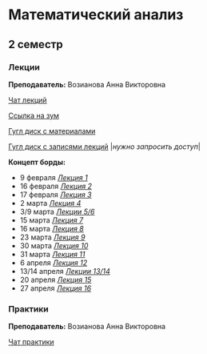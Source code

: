 # Математический анализ

## 2 семестр

### **Лекции**

**Преподаватель:** Возианова Анна Викторовна

[Чат лекций](https://t.me/joinchat/UZyVFA-M0lp__EsG18KBYQ)

[Ссылка на зум](https://itmo.zoom.us/j/82192561093?pwd=WDI2cE9aYkdVQTRGV29jTTVoeFRoZz09)

[Гугл диск с материалами](https://drive.google.com/drive/folders/1o6MOOLWWBaIm3gym4o4Z-nUO3WNLVF4y)

[Гугл диск с записями лекций](https://drive.google.com/drive/folders/1yopyNFwPRtl_AqggfUgGaBA43BhybMGp) |*нужно запросить доступ*|

**Концепт борды:**
* 9 февраля [*Лекция 1*](https://app.conceptboard.com/board/32d7-ci1f-h70b-mram-11qq)
* 16 февраля [*Лекция 2*](https://app.conceptboard.com/board/9oyn-yo3z-true-b7o0-b26e)
* 17 февраля [*Лекция 3*](https://app.conceptboard.com/board/bpq0-i0ry-a942-ee43-iqh2)
* 2 марта [*Лекция 4*](https://app.conceptboard.com/board/tfhr-sq88-0t2e-cn0p-yai5)
* 3/9 марта [*Лекции 5/6*](https://app.conceptboard.com/board/k6gh-7ko0-6s4m-brck-7yfh)
* 15 марта [*Лекция 7*](https://app.conceptboard.com/board/84uo-cm6f-csdp-b0qf-qi45)
* 16 марта [*Лекция 8*](https://app.conceptboard.com/board/xtez-25ob-08b5-7hz2-m53x)
* 23 марта [*Лекция 9*](https://app.conceptboard.com/board/uggh-9un7-yc7q-si6d-h8ro)
* 30 марта [*Лекция 10*](https://app.conceptboard.com/board/68x6-y5z8-tyq0-ggg6-9dek)
* 31 марта [*Лекция 11*](https://app.conceptboard.com/board/h01g-4yhy-qgmp-omr7-hgc7)
* 6 апреля [*Лекция 12*](https://app.conceptboard.com/board/h09s-dr3q-imfg-40xf-fd54)
* 13/14 апреля [*Лекции 13/14*](https://app.conceptboard.com/board/a2eh-4i33-uaaz-2ug3-qmbf)
* 20 апреля [*Лекция 15*](https://app.conceptboard.com/board/eb6g-390t-783x-q6k8-g2xi)
* 27 апреля [*Лекция 16*](https://app.conceptboard.com/board/9yxf-mnkb-7ye1-gzrh-t3s5)

### **Практики**

**Преподаватель:** Возианова Анна Викторовна

[Чат практики](https://t.me/joinchat/AAAAAFTaEWwcDs-cf7hW7g)

